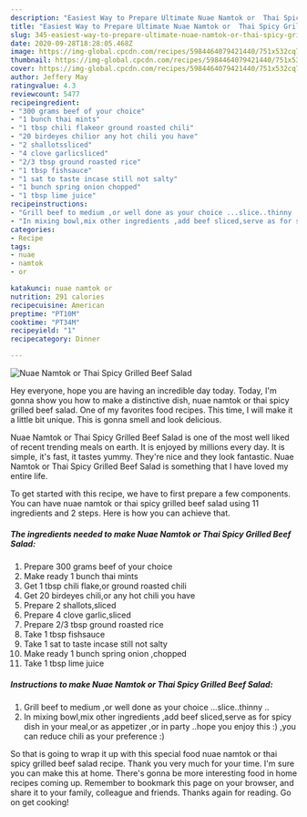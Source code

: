 ```yaml
---
description: "Easiest Way to Prepare Ultimate Nuae Namtok or  Thai Spicy Grilled Beef Salad"
title: "Easiest Way to Prepare Ultimate Nuae Namtok or  Thai Spicy Grilled Beef Salad"
slug: 345-easiest-way-to-prepare-ultimate-nuae-namtok-or-thai-spicy-grilled-beef-salad
date: 2020-09-28T18:28:05.468Z
image: https://img-global.cpcdn.com/recipes/5984464079421440/751x532cq70/nuae-namtok-or-thai-spicy-grilled-beef-salad-recipe-main-photo.jpg
thumbnail: https://img-global.cpcdn.com/recipes/5984464079421440/751x532cq70/nuae-namtok-or-thai-spicy-grilled-beef-salad-recipe-main-photo.jpg
cover: https://img-global.cpcdn.com/recipes/5984464079421440/751x532cq70/nuae-namtok-or-thai-spicy-grilled-beef-salad-recipe-main-photo.jpg
author: Jeffery May
ratingvalue: 4.3
reviewcount: 5477
recipeingredient:
- "300 grams beef of your choice"
- "1 bunch thai mints"
- "1 tbsp chili flakeor ground roasted chili"
- "20 birdeyes chilior any hot chili you have"
- "2 shallotssliced"
- "4 clove garlicsliced"
- "2/3 tbsp ground roasted rice"
- "1 tbsp fishsauce"
- "1 sat to taste incase still not salty"
- "1 bunch spring onion chopped"
- "1 tbsp lime juice"
recipeinstructions:
- "Grill beef to medium ,or well done as your choice ...slice..thinny .."
- "In mixing bowl,mix other ingredients ,add beef sliced,serve as for spicy dish in your meal,or as appetizer ,or in party ..hope you enjoy this :) ,you can reduce chili as your preference :)"
categories:
- Recipe
tags:
- nuae
- namtok
- or

katakunci: nuae namtok or 
nutrition: 291 calories
recipecuisine: American
preptime: "PT10M"
cooktime: "PT34M"
recipeyield: "1"
recipecategory: Dinner

---
```



![Nuae Namtok or  Thai Spicy Grilled Beef Salad](https://img-global.cpcdn.com/recipes/5984464079421440/751x532cq70/nuae-namtok-or-thai-spicy-grilled-beef-salad-recipe-main-photo.jpg)

Hey everyone, hope you are having an incredible day today. Today, I'm gonna show you how to make a distinctive dish, nuae namtok or  thai spicy grilled beef salad. One of my favorites food recipes. This time, I will make it a little bit unique. This is gonna smell and look delicious.

Nuae Namtok or  Thai Spicy Grilled Beef Salad is one of the most well liked of recent trending meals on earth. It is enjoyed by millions every day. It is simple, it's fast, it tastes yummy. They're nice and they look fantastic. Nuae Namtok or  Thai Spicy Grilled Beef Salad is something that I have loved my entire life.




To get started with this recipe, we have to first prepare a few components. You can have nuae namtok or  thai spicy grilled beef salad using 11 ingredients and 2 steps. Here is how you can achieve that.

<!--inarticleads1-->

##### The ingredients needed to make Nuae Namtok or  Thai Spicy Grilled Beef Salad:

1. Prepare 300 grams beef of your choice
1. Make ready 1 bunch thai mints
1. Get 1 tbsp chili flake,or ground roasted chili
1. Get 20 birdeyes chili,or any hot chili you have
1. Prepare 2 shallots,sliced
1. Prepare 4 clove garlic,sliced
1. Prepare 2/3 tbsp ground roasted rice
1. Take 1 tbsp fishsauce
1. Take 1 sat to taste incase still not salty
1. Make ready 1 bunch spring onion ,chopped
1. Take 1 tbsp lime juice




<!--inarticleads2-->

##### Instructions to make Nuae Namtok or  Thai Spicy Grilled Beef Salad:

1. Grill beef to medium ,or well done as your choice ...slice..thinny ..
1. In mixing bowl,mix other ingredients ,add beef sliced,serve as for spicy dish in your meal,or as appetizer ,or in party ..hope you enjoy this :) ,you can reduce chili as your preference :)




So that is going to wrap it up with this special food nuae namtok or  thai spicy grilled beef salad recipe. Thank you very much for your time. I'm sure you can make this at home. There's gonna be more interesting food in home recipes coming up. Remember to bookmark this page on your browser, and share it to your family, colleague and friends. Thanks again for reading. Go on get cooking!
